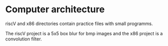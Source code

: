 # Computer architecture
riscV and x86 directories contain practice files with small programms.

The riscV project is a 5x5 box blur for bmp images and the x86 project is a convolution filter.